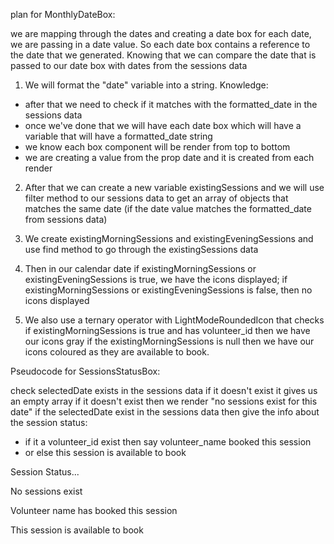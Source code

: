plan for MonthlyDateBox:

we are mapping through the dates and creating a date box for each date, we are passing in a date value. So each date box contains a reference to the date that we generated. Knowing that we can compare the date that is passed to our date box with dates from the sessions data

1. We will format the "date" variable into a string.
Knowledge:
- after that we need to check if it matches with the formatted_date in the sessions data
- once we've done that we will have each date box which will have a variable that will have a formatted_date string
- we know each box component will be render from top to bottom
- we are creating a value from the prop date and it is created from each render

2. After that we can create a new variable existingSessions and we will use filter method to our sessions data to get an array of objects that matches the same date (if the date value matches the formatted_date from sessions data)

3. We create existingMorningSessions and existingEveningSessions and use find method to go through the existingSessions data

4. Then in our calendar date if existingMorningSessions or existingEveningSessions is true, we have the icons displayed; if existingMorningSessions or existingEveningSessions is false, then no icons displayed

5. We also use a ternary operator with LightModeRoundedIcon that checks if existingMorningSessions is true and has volunteer_id then we have our icons gray if the existingMorningSessions is null then we have our icons coloured as they are available to book.


Pseudocode for SessionsStatusBox:

check selectedDate exists in the sessions data if it doesn't exist it gives us an empty array
if it doesn't exist then we render "no sessions exist for this date"
if the selectedDate exist in the sessions data  then give the info about the session status:
- if it a volunteer_id exist then say volunteer_name booked this session
- or else this session is available to book

<div>
    <p>Session Status...</p>
    <p>No sessions exist</p>
    <div>
        <p>Volunteer name has booked this session</p>
        <p>This session is available to book
            <ConfirmationDialogueBoxBest />
    </div>
    </p>
</div>
